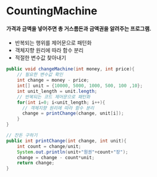 # CountingMachine

#### 가격과 금액을 넣어주면 총 거스름돈과 금액권을 알려주는 프로그램.

- 반복되는 행위를 제어문으로 패턴화
- 객체지향 원리에 따라 함수 분리
- 적절한 변수값 찾아내기

```java
public void changeMachine(int money, int price){
    // 필요한 변수값 확인
    int change = money - price;
    int[] unit = {10000, 5000, 1000, 500, 100 ,10};
    int unit_length = unit.length;
    // 반복되는 코드 제어문으로 패턴화
    for(int i=0; i<unit_length; i++){
      // 객체지향 원리에 따라 함수 분리
      change = printChange(change, unit[i]);
    }
}

// 잔돈 구하기
public int printChange(int change, int unit){
    int count = change/unit;
    System.out.println(unit+"원권"+count+"장");
    change = change - count*unit;
    return change;
}
```

